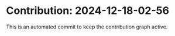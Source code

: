 # Contribution: 2024-12-18-02-56
This is an automated commit to keep the contribution graph active.
